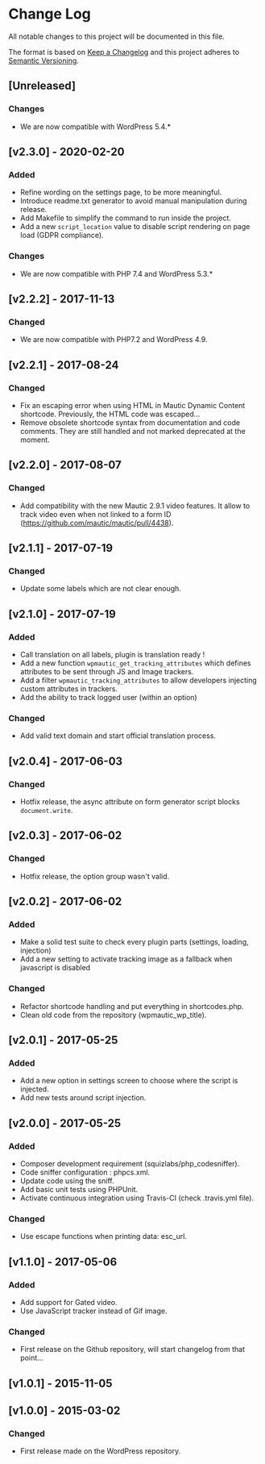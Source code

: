 # Change Log
All notable changes to this project will be documented in this file.

The format is based on [Keep a Changelog](http://keepachangelog.com/)
and this project adheres to [Semantic Versioning](http://semver.org/).

## [Unreleased]
### Changes
- We are now compatible with WordPress 5.4.*

## [v2.3.0] - 2020-02-20
### Added
- Refine wording on the settings page, to be more meaningful.
- Introduce readme.txt generator to avoid manual manipulation during release.
- Add Makefile to simplify the command to run inside the project.
- Add a new `script_location` value to disable script rendering on page load (GDPR compliance).

### Changes
- We are now compatible with PHP 7.4 and WordPress 5.3.*

## [v2.2.2] - 2017-11-13
### Changed
- We are now compatible with PHP7.2 and WordPress 4.9.

## [v2.2.1] - 2017-08-24
### Changed
- Fix an escaping error when using HTML in Mautic Dynamic Content shortcode. Previously, the HTML code was escaped...
- Remove obsolete shortcode syntax from documentation and code comments. They are still handled and not marked deprecated at the moment.

## [v2.2.0] - 2017-08-07
### Changed
- Add compatibility with the new Mautic 2.9.1 video features. It allow to track video even when not linked to a form ID (https://github.com/mautic/mautic/pull/4438).

## [v2.1.1] - 2017-07-19
### Changed
- Update some labels which are not clear enough.

## [v2.1.0] - 2017-07-19
### Added
- Call translation on all labels, plugin is translation ready !
- Add a new function `wpmautic_get_tracking_attributes` which defines attributes to be sent through JS and Image trackers.
- Add a filter `wpmautic_tracking_attributes` to allow developers injecting custom attributes in trackers.
- Add the ability to track logged user (within an option)

### Changed
- Add valid text domain and start official translation process.

## [v2.0.4] - 2017-06-03
### Changed
- Hotfix release, the async attribute on form generator script blocks `document.write`.

## [v2.0.3] - 2017-06-02
### Changed
- Hotfix release, the option group wasn't valid.

## [v2.0.2] - 2017-06-02
### Added
- Make a solid test suite to check every plugin parts (settings, loading, injection)
- Add a new setting to activate tracking image as a fallback when javascript is disabled

### Changed
- Refactor shortcode handling and put everything in shortcodes.php.
- Clean old code from the repository (wpmautic_wp_title).

## [v2.0.1] - 2017-05-25
### Added
- Add a new option in settings screen to choose where the script is injected.
- Add new tests around script injection.

## [v2.0.0] - 2017-05-25
### Added
- Composer development requirement (squizlabs/php_codesniffer).
- Code sniffer configuration : phpcs.xml.
- Update code using the sniff.
- Add basic unit tests using PHPUnit.
- Activate continuous integration using Travis-CI (check .travis.yml file).

### Changed
- Use escape functions when printing data: esc_url.

## [v1.1.0] - 2017-05-06
### Added
- Add support for Gated video.
- Use JavaScript tracker instead of Gif image.

### Changed
- First release on the Github repository, will start changelog from that point...

## [v1.0.1] - 2015-11-05

## [v1.0.0] - 2015-03-02
### Changed
- First release made on the WordPress repository.
